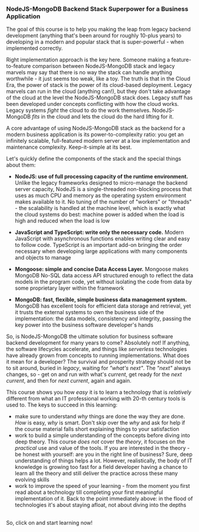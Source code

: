 ### NodeJS-MongoDB Backend Stack Superpower for a Business Application 

The goal of this course is to help you making the leap from legacy backend development (anything that's been around for roughly 10-plus years) to developing in a modern and popular stack that is super-powerful - when implemented correctly.

Right implementation approach is the key here. Someone making a feature-to-feature comparison between NodeJS-MongoDB stack and legacy marvels may say that there is no way the stack can handle anything worthwhile - it just seems too weak, like a toy. The truth is that in the Cloud Era, the power of stack is the power of its cloud-based deployment. Legacy marvels can run in the cloud (anything can!), but they don't take advantage of the cloud at the level the NodeJS-MongoDB stack does. Legacy stuff has been developed under concepts conflicting with how the cloud works. Legacy systems *fight* the cloud to do the work themselves. NodeJS-MongoDB *fits* in the cloud and lets the cloud do the hard lifting for it.

A core advantage of using NodeJS-MongoDB stack as the backend for a modern business application is its power-to-complexity ratio: you get an infinitely scalable, full-featured modern server at a low implementation and maintenance complexity. Keep-it-simple at its best.

Let's quickly define the components of the stack and the special things about them:

- **NodeJS: use of full processing capacity of the runtime environment.** Unlike the legacy frameworks designed to micro-manage the backend server capacity, NodeJS is a single-threaded non-blocking process that uses as much CPU and memory as the operating system environment makes available to it. No tuning of the number of "workers" or "threads" - the scalability is handled at the machine level, which is exactly what the cloud systems do best: machine power is added when the load is high and reduced when the load is low

- **JavaScript and TypeScript: write only the necessary code.** Modern JavaScript with asynchronous functions enables writing clear and easy to follow code. TypeScript is an important add-on bringing the order necessary when developing large applications with many components and objects to manage 

- **Mongoose: simple and concise Data Access Layer.** Mongoose makes MongoDB No-SQL data access API structured enough to reflect the data models in the program code, yet without isolating the code from data by some proprietary layer within the framework

- **MongoDB: fast, flexible, simple business data management system.** MongoDB has excellent tools for efficient data storage and retrieval, yet it trusts the external systems to own the business side of the implementation: the data models, consistency and integrity, passing the key power into the business software developer's hands

So, is NodeJS-MongoDB the ultimate solution for business software backend development for many years to come? Absolutely not! If anything, the software lifecycles accelerate, and things like *serverless* technologies have already grown from concepts to running implementations. What does it mean for a developer? The survival and prosperity strategy should not be to sit around, buried in *legacy*, waiting for *"what's next"*. The *"next"* always changes, so - get on and run with what's *current*, get ready for the *next current*, and then for *next current*, again and again.

This course shows you how *easy* it is to learn a technology that is *relatively* different from what an IT professional working with 20-th century tools is used to. The keys to succeed in this learning:

- make sure to understand *why* things are done the way they are done. *How* is easy, *why* is smart. Don't skip over the *why* and ask for help if the course material falls short explaining things to your satisfaction
- work to build a simple understanding of the concepts before diving into deep theory. This course *does not* cover the *theory*, it focuses on the *practical* use and value of the tools. If you are interested in the theory - be honest with yourself: are you in the right line of business? Sure, deep understanding of things helps a lot. However, realistically, the body of IT knowledge is growing too fast for a field developer having a chance to learn all the theory and still deliver the practice across these many evolving skills
- work to improve the speed of your learning - from the moment you first read about a technology till completing your first meaningful implementation of it. Back to the point immediately above: in the flood of technologies it's about staying afloat, not about diving into the depths
<br>
So, click on and start learning now!
